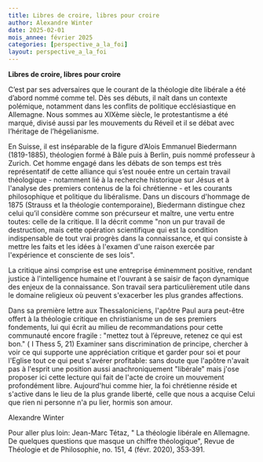 ```yaml
---
title: Libres de croire, libres pour croire
author: Alexandre Winter
date: 2025-02-01
mois_annee: février 2025
categories: [perspective_a_la_foi]
layout: perspective_a_la_foi
---
```


**Libres de croire, libres pour croire**

C’est par ses adversaires que le courant de la théologie dite libérale a été d’abord nommé comme tel. Dès ses débuts, il
naît dans un contexte polémique, notamment dans les conflits de politique ecclésiastique en Allemagne. Nous sommes au 
XIXème siècle, le protestantisme a été marqué, divisé aussi par les mouvements du Réveil et il se débat avec l’héritage
de l’hégelianisme.

En Suisse, il est inséparable de la figure d’Alois Emmanuel Biedermann (1819-1885), théologien formé à Bâle puis à Berlin, 
puis nommé professeur à Zurich. Cet homme engagé dans les débats de son temps est très représentatif de cette alliance qui
s’est nouée entre un certain travail théologique - notamment lié à la recherche historique sur Jésus et à l'analyse des
premiers contenus de la foi chrétienne - et les courants philosophique et politique du libéralisme. Dans un discours 
d'hommage de 1875 (Strauss et la théologie contemporaine), Biedermann distingue chez celui qu’il considère comme son 
précurseur et maître, une vertu entre toutes: celle de la critique. Il la décrit comme "non un pur travail de destruction, 
mais cette opération scientifique qui est la condition indispensable de tout vrai progrès dans la connaissance, et qui 
consiste à mettre les faits et les idées à l'examen d'une raison exercée par l'expérience et consciente de ses lois".

La critique ainsi comprise est une entreprise éminemment positive, rendant justice à l'intelligence humaine et l'ouvrant 
à se saisir de façon dynamique des enjeux de la connaissance. Son travail sera particulièrement utile dans le domaine
religieux où peuvent s'exacerber les plus grandes affections.

Dans sa première lettre aux Thessaloniciens, l'apôtre Paul aura peut-être offert à la théologie critique en christianisme
un de ses premiers fondements, lui qui écrit au milieu de recommandations pour cette communauté encore fragile : "mettez
tout à l’épreuve, retenez ce qui est bon." ( I Thess 5, 21) Examiner sans discrimination de principe, chercher à voir ce
qui supporte une appréciation critique et garder pour soi et pour l'Eglise tout ce qui peut s'avérer profitable: sans doute
que l'apôtre n'avait pas à l'esprit une position aussi anachroniquement "libérale" mais j'ose proposer ici cette lecture 
qui fait de l'acte de croire un mouvement profondément libre. Aujourd'hui comme hier, la foi chrétienne réside et s'active
dans le lieu de la plus grande liberté, celle que nous a acquise Celui que rien ni personne n'a pu lier, hormis son amour.

Alexandre Winter


Pour aller plus loin: Jean-Marc Tétaz, " La théologie libérale en Allemagne. De quelques questions que masque un chiffre 
théologique", Revue de Théologie et de Philosophie, no. 151, 4 (févr. 2020), 353‑391.

